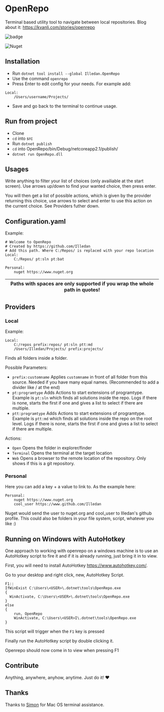 # OpenRepo
Terminal based utility tool to navigate between local repositories.
Blog about it: https://kvanli.com/stories/openrepo


![badge](https://action-badges.now.sh/Illedan/Openrepo)

![Nuget](https://img.shields.io/nuget/v/Illedan.openrepo?color=%2300aa00&label=Illedan.OpenRepo)

## Installation

- Run `dotnet tool install --global Illedan.OpenRepo`
- Use the command `openrepo`
- Press Enter to edit config for your needs. For example add:
```
Local:
    /Users/username/Projects/
```
- Save and go back to the terminal to continue usage.

## Run from project

- Clone
- `cd` into src
- Run `dotnet publish`
- `cd` into OpenRepo/bin/Debug/netcoreapp2.1/publish/
- `dotnet run OpenRepo.dll`

## Usages

Write anything to filter your list of choices (only availiable at the start screen).
Use arrows up/down to find your wanted choice, then press enter.

You will then get a list of possible actions, which is given by the provider returning this choice, use arrows to select and enter to use this action on the current choice. See Providers futher down.

## Configuration.yaml
Example:
```
# Welcome to OpenRepo
# Created by https://github.com/Illedan 
# Add this path. Where C:/Repos/ is replaced with your repo location
Local:
    C:/Repos/ pt:sln pt:bat

Personal:
    nuget https://www.nuget.org
```

| Paths with spaces are only supported if you wrap the whole path in quotes! |
| --- |


## Providers

### Local

Example:
```
Local:
    C:/repos prefix:repos/ pt:sln ptt:md
    /Users/Illedan/Projects/ prefix:projects/
```

Finds all folders inside a folder.

Possible Parameters:
- `prefix:customname` Applies `customname` in front of all folder from this source. Needed if you have many equal names. (Recommended to add a divider like / at the end)
- `pt:programtype` Adds Actions to start extensions of programtype. Example is `pt:sln` which finds all solutions inside the repo. Logs if there is none, starts the first if one and gives a list to select if there are multiple.
- `ptt:programtype` Adds Actions to start extensions of programtype. Example is `ptt:md` which finds all solutions inside the repo on the root level. Logs if there is none, starts the first if one and gives a list to select if there are multiple.

Actions:
- `Open` Opens the folder in explorer/finder
- `Terminal` Opens the terminal at the target location
- `Web` Opens a browser to the remote location of the repository. Only shows if this is a git repository.

### Personal

Here you can add a key + a value to link to. As the example here:
```
Personal:
    nuget https://www.nuget.org
    cool_user https://www.github.com/Illedan
```
Nuget would send the user to nuget.org and cool_user to Illedan's github profile.
This could also be folders in your file system, script, whatever you like :) 

## Running on Windows with AutoHotkey
One approach to working with openrepo on a windows machine is to use an AutoHotkey script to fire it and if it is already running, just bring it in to view.

First, you will need to install AutoHotkey https://www.autohotkey.com/.

Go to your desktop and right click, new, AutoHotkey Script.

```
F1::
IfWinExist C:\Users\<USER>\.dotnet\tools\OpenRepo.exe
{
  WinActivate, C:\Users\<USER>\.dotnet\tools\OpenRepo.exe
}
else
{
    run, OpenRepo
    WinActivate, C:\Users\<USER>I\.dotnet\tools\OpenRepo.exe
}
```
This script will trigger when the ```F1``` key is pressed

Finally run the AutoHotkey script by double clicking it. 

Openrepo should now come in to view when pressing F1


## Contribute

Anything, anywhere, anyhow, anytime. Just do it! :heart:


## Thanks

Thanks to [Simon](https://github.com/simonkaspersen) for Mac OS terminal assistance.
